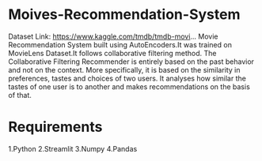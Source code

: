 # Moives-Recommendation-System

Dataset Link: https://www.kaggle.com/tmdb/tmdb-movi...
Movie Recommendation System built using AutoEncoders.It was trained on MovieLens Dataset.It follows collaborative filtering method. The Collaborative Filtering Recommender is entirely based on the past behavior and not on the context. More specifically, it is based on the similarity in preferences, tastes and choices of two users. It analyses how similar the tastes of one user is to another and makes recommendations on the basis of that.

# Requirements
1.Python
2.Streamlit
3.Numpy
4.Pandas
